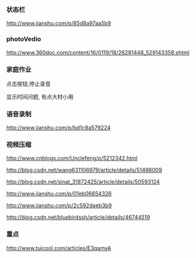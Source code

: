 ### 状态栏

http://www.jianshu.com/p/85d8a97aa5b9


### photoVedio

http://www.360doc.com/content/16/0119/18/26281448_529143358.shtml

### 家庭作业

点击按钮,停止录音

显示时间问题, 有点大材小用


### 语音录制

http://www.jianshu.com/p/bd1c8a579224


### 视频压缩

http://www.cnblogs.com/Unclefeng/p/5212342.html

http://blog.csdn.net/wang631106979/article/details/51498009

http://blog.csdn.net/sinat_31872425/article/details/50593124

http://www.jianshu.com/p/01eb06654326

http://www.jianshu.com/p/2c592daeb3b9

http://blog.csdn.net/bluebirdssh/article/details/46744519

### 重点

http://www.tuicool.com/articles/E3qamyA



